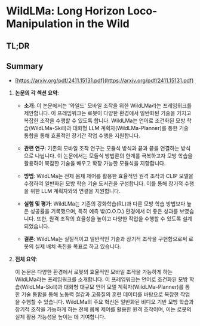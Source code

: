 # WildLMa: Long Horizon Loco-Manipulation in the Wild
## TL;DR
## Summary
- [https://arxiv.org/pdf/2411.15131.pdf](https://arxiv.org/pdf/2411.15131.pdf)

1. **논문의 각 섹션 요약**:

   - **소개**:
     이 논문에서는 '와일드' 모바일 조작을 위한 WildLMa라는 프레임워크를 제안합니다. 이 프레임워크는 로봇이 다양한 환경에서 일반화된 기술을 가지고 복잡한 조작을 수행할 수 있도록 합니다. WildLMa는 언어로 조건화된 모방 학습(WildLMa-Skill)과 대화형 LLM 계획자(WildLMa-Planner)를 통한 기술 통합을 통해 효율적인 장기간 작업 수행을 지원합니다.

   - **관련 연구**:
     기존의 모바일 조작 연구는 모듈식 방식과 끝과 끝을 연결하는 방식으로 나뉩니다. 이 논문에서는 모듈식 방법론의 한계를 극복하고자 모방 학습을 활용하여 복잡한 기술을 배우고 확장 가능한 모듈식을 지향합니다.

   - **방법**:
     WildLMa는 전체 몸체 제어를 활용한 효율적인 원격 조작과 CLIP 모델을 수정하여 일반화된 모방 학습 기술 도서관을 구성합니다. 이를 통해 장기적 수행을 위한 LLM 계획자와의 연결을 지원합니다.

   - **실험 및 평가**:
     WildLMa는 기존의 강화학습(RL)과 다른 모방 학습 방법보다 높은 성공률을 기록했으며, 특히 예측 밖(O.O.D.) 환경에서 더 좋은 성과를 보였습니다. 또한, 원격 조작의 효율성을 높이고 다양한 작업을 수행할 수 있도록 설계되었습니다.

   - **결론**:
     WildLMa는 실질적이고 일반적인 기술과 장기적 조작을 구현함으로써 로봇의 실제 배치 촉진을 목표로 하고 있습니다.

2. **전체 요약**:

   이 논문은 다양한 환경에서 로봇의 효율적인 모바일 조작을 가능하게 하는 WildLMa라는 프레임워크를 소개합니다. 이 프레임워크는 언어로 조건화된 모방 학습(WildLMa-Skill)과 대화형 대규모 언어 모델 계획자(WildLMa-Planner)를 통한 기술 통합을 통해 노동력 절감과 고품질의 훈련 데이터를 바탕으로 복잡한 작업을 수행할 수 있습니다. WildLMa의 주요 혁신은 일반화된 비디오 기반 모방 학습과 장기적 조작을 가능하게 하는 전체 몸체 제어를 활용한 원격 조작이며, 이는 로봇의 실제 활용 가능성을 높이는 데 기여합니다.